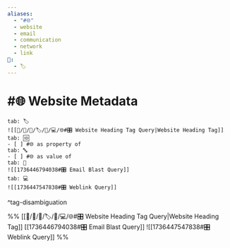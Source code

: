 ```yaml
---
aliases:
  - "#🌐"
  - website
  - email
  - communication
  - network
  - link
📁:
  - 🏷️
---
```

# #🌐 Website Metadata

```tabs
tab: 🏷️
![[📁/🧠/🏁/🏷️/📁/💻/🌐#🎛️ Website Heading Tag Query|Website Heading Tag]]
tab: 🆔
- [ ] #🌐 as property of
tab: 🔤
- [ ] #🌐 as value of
tab: 👤
![[1736446794038#🎛️ Email Blast Query]]
tab: 💻
![[1736447547838#🎛️ Weblink Query]]
```

^tag-disambiguation

%%
[[📁/🧠/🏁/🏷️/📁/💻/🌐#🎛️ Website Heading Tag Query|Website Heading Tag]]
[[1736446794038#🎛️ Email Blast Query]]
![[1736447547838#🎛️ Weblink Query]]
%%